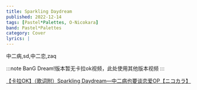 ```yaml
---
title: Sparkling Daydream
published: 2022-12-14
tags: [Pastel*Palettes, O-Nicokara]
band: Pastel*Palettes
category: Cover
lyrics: |
---
```

中二病,sd,中二恋,zaq

:::note
BanG Dream!版本暂无卡拉ok视频，此处使用其他版本视频
:::
<summary>
    <a href="https://www.bilibili.com/video/BV1YSMFztEqk?p=2">
        【卡拉OK】（歌词附）Sparkling Daydream—中二病也要谈恋爱OP【ニコカラ】
    </a>
</summary>
